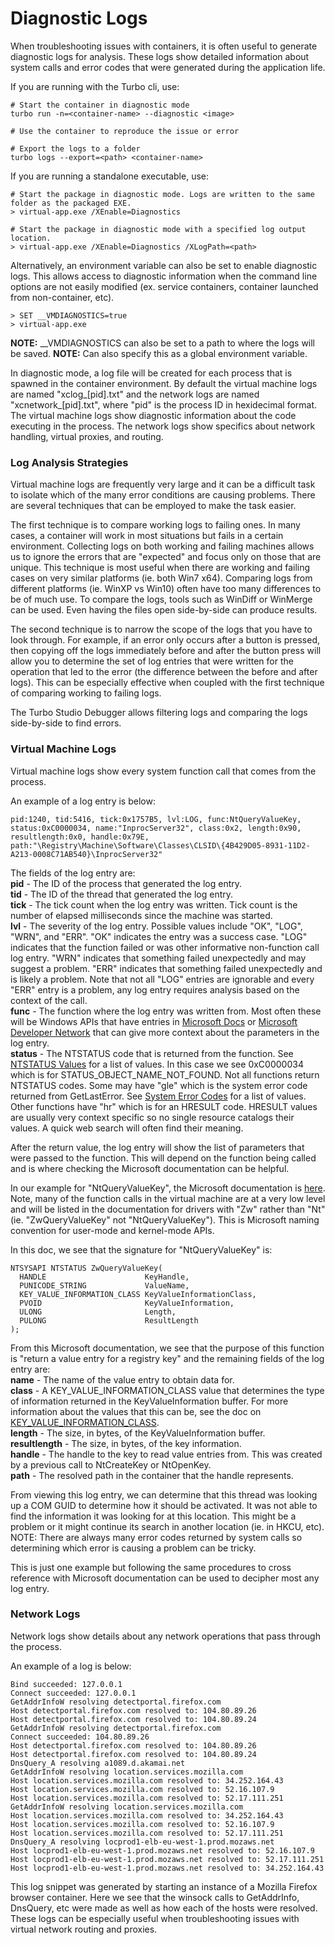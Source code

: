 # Diagnostic Logs

When troubleshooting issues with containers, it is often useful to generate diagnostic logs for analysis. These logs show detailed information about system calls and error codes that were generated during the application life. 

If you are running with the Turbo cli, use:

```
# Start the container in diagnostic mode
turbo run -n=<container-name> --diagnostic <image>

# Use the container to reproduce the issue or error

# Export the logs to a folder
turbo logs --export=<path> <container-name>
```

If you are running a standalone executable, use:

```
# Start the package in diagnostic mode. Logs are written to the same folder as the packaged EXE.
> virtual-app.exe /XEnable=Diagnostics

# Start the package in diagnostic mode with a specified log output location.
> virtual-app.exe /XEnable=Diagnostics /XLogPath=<path>
```

Alternatively, an environment variable can also be set to enable diagnostic logs. This allows access to diagnostic information when the command line options are not easily modified (ex. service containers, container launched from non-container, etc).

```
> SET __VMDIAGNOSTICS=true
> virtual-app.exe
```

<b>NOTE:</b> __VMDIAGNOSTICS can also be set to a path to where the logs will be saved.
<b>NOTE:</b> Can also specify this as a global environment variable.

In diagnostic mode, a log file will be created for each process that is spawned in the container environment. By default the virtual machine logs are named "xclog_[pid].txt" and the network logs are named "xcnetwork_[pid].txt", where "pid" is the process ID in hexidecimal format. The virtual machine logs show diagnostic information about the code executing in the process. The network logs show specifics about network handling, virtual proxies, and routing.

### Log Analysis Strategies

Virtual machine logs are frequently very large and it can be a difficult task to isolate which of the many error conditions are causing problems. There are several techniques that can be employed to make the task easier.

The first technique is to compare working logs to failing ones. In many cases, a container will work in most situations but fails in a certain environment. Collecting logs on both working and failing machines allows us to ignore the errors that are "expected" and focus only on those that are unique. This technique is most useful when there are working and failing cases on very similar platforms (ie. both Win7 x64). Comparing logs from different platforms (ie. WinXP vs Win10) often have too many differences to be of much use. To compare the logs, tools such as WinDiff or WinMerge can be used. Even having the files open side-by-side can produce results.

The second technique is to narrow the scope of the logs that you have to look through. For example, if an error only occurs after a button is pressed, then copying off the logs immediately before and after the button press will allow you to determine the set of log entries that were written for the operation that led to the error (the difference between the before and after logs). This can be especially effective when coupled with the first technique of comparing working to failing logs.

The Turbo Studio Debugger allows filtering logs and comparing the logs side-by-side to find errors. 

### Virtual Machine Logs

Virtual machine logs show every system function call that comes from the process. 

An example of a log entry is below:
```
pid:1240, tid:5416, tick:0x1757B5, lvl:LOG, func:NtQueryValueKey, status:0xC0000034, name:"InprocServer32", class:0x2, length:0x90, resultlength:0x0, handle:0x79E, path:"\Registry\Machine\Software\Classes\CLSID\{4B429D05-8931-11D2-A213-0008C71AB540}\InprocServer32"
```

The fields of the log entry are:<br>
<b>pid</b> - The ID of the process that generated the log entry.<br>
<b>tid</b> - The ID of the thread that generated the log entry.<br>
<b>tick</b> - The tick count when the log entry was written. Tick count is the number of elapsed milliseconds since the machine was started.<br>
<b>lvl</b> - The severity of the log entry. Possible values include "OK", "LOG", "WRN", and "ERR". "OK" indicates the entry was a success case. "LOG" indicates that the function failed or was other informative non-function call log entry. "WRN" indicates that something failed unexpectedly and may suggest a problem. "ERR" indicates that something failed unexpectedly and is likely a problem. Note that not all "LOG" entries are ignorable and every "ERR" entry is a problem, any log entry requires analysis based on the context of the call.<br>
<b>func</b> - The function where the log entry was written from. Most often these will be Windows APIs that have entries in [Microsoft Docs](https://docs.microsoft.com) or [Microsoft Developer Network](https://msdn.microsoft.com) that can give more context about the parameters in the log entry.<br>
<b>status</b> - The NTSTATUS code that is returned from the function. See [NTSTATUS Values](https://msdn.microsoft.com/en-us/library/cc704588.aspx) for a list of values. In this case we see 0xC0000034 which is for STATUS_OBJECT_NAME_NOT_FOUND. Not all functions return NTSTATUS codes. Some may have "gle" which is the system error code returned from GetLastError. See [System Error Codes](https://docs.microsoft.com/en-us/windows/desktop/debug/system-error-codes) for a list of values. Other functions have "hr" which is for an HRESULT code. HRESULT values are usually very context specific so no single resource catalogs their values. A quick web search will often find their meaning.

After the return value, the log entry will show the list of parameters that were passed to the function. This will depend on the function being called and is where checking the Microsoft documentation can be helpful.

In our example for "NtQueryValueKey", the Microsoft documentation is [here](https://docs.microsoft.com/en-us/windows-hardware/drivers/ddi/content/wdm/nf-wdm-zwqueryvaluekey). Note, many of the function calls in the virtual machine are at a very low level and will be listed in the documentation for drivers with "Zw" rather than "Nt" (ie. "ZwQueryValueKey" not "NtQueryValueKey"). This is Microsoft naming convention for user-mode and kernel-mode APIs. 

In this doc, we see that the signature for "NtQueryValueKey" is:
```
NTSYSAPI NTSTATUS ZwQueryValueKey(
  HANDLE                      KeyHandle,
  PUNICODE_STRING             ValueName,
  KEY_VALUE_INFORMATION_CLASS KeyValueInformationClass,
  PVOID                       KeyValueInformation,
  ULONG                       Length,
  PULONG                      ResultLength
);
```

From this Microsoft documentation, we see that the purpose of this function is "return a value entry for a registry key" and the remaining fields of the log entry are:<br>
<b>name</b> - The name of the value entry to obtain data for.<br>
<b>class</b> - A KEY_VALUE_INFORMATION_CLASS value that determines the type of information returned in the KeyValueInformation buffer. For more information about the values that this can be, see the doc on [KEY_VALUE_INFORMATION_CLASS](https://docs.microsoft.com/en-us/windows-hardware/drivers/ddi/content/wdm/ne-wdm-_key_value_information_class).<br>
<b>length</b> - The size, in bytes, of the KeyValueInformation buffer.<br>
<b>resultlength</b> - The size, in bytes, of the key information.<br>
<b>handle</b> - The handle to the key to read value entries from. This was created by a previous call to NtCreateKey or NtOpenKey.<br>
<b>path</b> - The resolved path in the container that the handle represents.<br>

From viewing this log entry, we can determine that this thread was looking up a COM GUID to determine how it should be activated. It was not able to find the information it was looking for at this location. This might be a problem or it might continue its search in another location (ie. in HKCU, etc). NOTE: There are always many error codes returned by system calls so determining which error is causing a problem can be tricky.

This is just one example but following the same procedures to cross reference with Microsoft documentation can be used to decipher most any log entry.

### Network Logs

Network logs show details about any network operations that pass through the process.

An example of a log is below:
```
Bind succeeded: 127.0.0.1
Connect succeeded: 127.0.0.1
GetAddrInfoW resolving detectportal.firefox.com
Host detectportal.firefox.com resolved to: 104.80.89.26
Host detectportal.firefox.com resolved to: 104.80.89.24
GetAddrInfoW resolving detectportal.firefox.com
Connect succeeded: 104.80.89.26
Host detectportal.firefox.com resolved to: 104.80.89.26
Host detectportal.firefox.com resolved to: 104.80.89.24
DnsQuery_A resolving a1089.d.akamai.net
GetAddrInfoW resolving location.services.mozilla.com
Host location.services.mozilla.com resolved to: 34.252.164.43
Host location.services.mozilla.com resolved to: 52.16.107.9
Host location.services.mozilla.com resolved to: 52.17.111.251
GetAddrInfoW resolving location.services.mozilla.com
Host location.services.mozilla.com resolved to: 34.252.164.43
Host location.services.mozilla.com resolved to: 52.16.107.9
Host location.services.mozilla.com resolved to: 52.17.111.251
DnsQuery_A resolving locprod1-elb-eu-west-1.prod.mozaws.net
Host locprod1-elb-eu-west-1.prod.mozaws.net resolved to: 52.16.107.9
Host locprod1-elb-eu-west-1.prod.mozaws.net resolved to: 52.17.111.251
Host locprod1-elb-eu-west-1.prod.mozaws.net resolved to: 34.252.164.43
```

This log snippet was generated by starting an instance of a Mozilla Firefox browser container. Here we see that the winsock calls to GetAddrInfo, DnsQuery, etc were made as well as how each of the hosts were resolved. These logs can be especially useful when troubleshooting issues with virtual network routing and proxies.